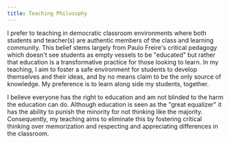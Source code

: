 ```yaml
---
title: Teaching Philosophy
---
```


I prefer to teaching in democratic classroom environments where both students and teacher(s) are authentic members of
the class and learning community. This belief stems largely from Paulo Freire's critical pedagogy which doesn't see
students as empty vessels to be "educated" but rather that education is a transformative practice for those looking to
learn. In my teaching, I aim to foster a safe environment for students to develop themselves and their ideas, and by no
means claim to be the only source of knowledge. My preference is to learn along side my students, together.

I believe everyone has the right to education and am not blinded to the harm the education can do. Although education is
seen as the "great equalizer" it has the ability to punish the minority for not thinking like the majority. Consequently, my teaching aims to
eliminate this by fostering critical thinking over memorization and respecting and appreciating differences in the classroom.

